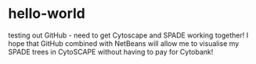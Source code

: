 # hello-world
testing out GitHub - need to get Cytoscape and SPADE working together!
I hope that GitHub combined with NetBeans will allow me to visualise my SPADE trees in CytoSCAPE without having to pay for Cytobank!
